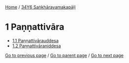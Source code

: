 
[Home](/) / [34Y6 Saṅkhārayamakapāḷi](/tipitaka/34Y6.md)

# 1 Paṇṇattivāra

* [1.1 Paṇṇattivārauddesa](/tipitaka/34Y6/1/1.1.md)
* [1.2 Paṇṇattivāraniddesa](/tipitaka/34Y6/1/1.2.md)

[Go to previous page](/tipitaka/34Y6/0.md) / [Go to parent page](/tipitaka/34Y6/0.md) / [Go to next page](/tipitaka/34Y6/1/1.1.md)


